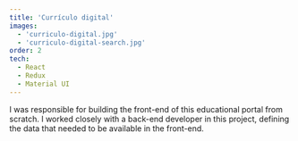```yaml
---
title: 'Currículo digital'
images:
  - 'curriculo-digital.jpg'
  - 'curriculo-digital-search.jpg'
order: 2
tech:
  - React
  - Redux
  - Material UI
---
```


I was responsible for building the front-end of this educational portal from scratch. I worked closely with a back-end developer in this project, defining the data that needed to be available in the front-end.
